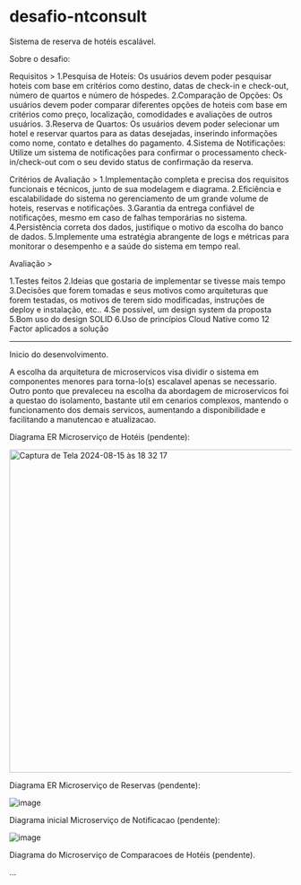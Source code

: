 # desafio-ntconsult
Sistema de reserva de hotéis escalável. 

Sobre o desafio:

Requisitos >
1.Pesquisa de Hoteis: Os usuários devem poder pesquisar hoteis com base em critérios como destino, datas de check-in e check-out, número de quartos e número de hóspedes.
2.Comparação de Opções: Os usuários devem poder comparar diferentes opções de hoteis com base em critérios como preço, localização, comodidades e avaliações de outros usuários.
3.Reserva de Quartos: Os usuários devem poder selecionar um hotel e reservar quartos para as datas desejadas, inserindo informações como nome, contato e detalhes do pagamento.
4.Sistema de Notificações: Utilize um sistema de notificações para confirmar o processamento check-in/check-out com o seu devido status de confirmação da reserva.


Critérios de Avaliação > 
1.Implementação completa e precisa dos requisitos funcionais e técnicos, junto de sua modelagem e diagrama.
2.Eficiência e escalabilidade do sistema no gerenciamento de um grande volume de hoteis, reservas e notificações.
3.Garantia da entrega confiável de notificações, mesmo em caso de falhas temporárias no sistema.
4.Persistência correta dos dados, justifique o motivo da escolha do banco de dados.
5.Implemente uma estratégia abrangente de logs e métricas para monitorar o desempenho e a saúde do sistema em tempo real.


Avaliação >

1.Testes feitos
2.Ideias que gostaria de implementar se tivesse mais tempo
3.Decisões que forem tomadas e seus motivos como arquiteturas que forem testadas, os motivos de terem sido modificadas, instruções de deploy e instalação, etc..
4.Se possível, um design system da proposta
5.Bom uso do design SOLID
6.Uso de princípios Cloud Native como 12 Factor aplicados a solução


------------------------------------------------------------------------------------------------------------------

Inicio do desenvolvimento.

A escolha da arquitetura de microservicos visa dividir o sistema em componentes menores para torna-lo(s) escalavel apenas se necessario. 
Outro ponto que prevaleceu na escolha da abordagem de microservicos foi a questao do isolamento, bastante util em cenarios complexos, mantendo o funcionamento dos demais servicos, aumentando a disponibilidade e facilitando a manutencao e atualizacao.

Diagrama ER Microserviço de Hotéis (pendente):

<img width="576" alt="Captura de Tela 2024-08-15 às 18 32 17" src="https://github.com/user-attachments/assets/12f113a9-ac91-4ff6-a60c-ae348f1c1cbc">

Diagrama ER Microserviço de Reservas (pendente):

![image](https://github.com/user-attachments/assets/61b133be-5f73-4da4-9295-b1f1194c50f8)

Diagrama inicial Microserviço de Notificacao (pendente):

![image](https://github.com/user-attachments/assets/bd6eed58-69f5-41b3-b945-64364dbd7131)


Diagrama do Microserviço de Comparacoes de Hotéis (pendente).

...


